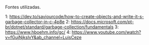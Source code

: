 Fontes utilizadas.

1: https://dev.to/saviourcode/how-to-create-objects-and-write-it-s-garbage-collector-in-c-4p8e
2: https://docs.microsoft.com/pt-br/dotnet/standard/garbage-collection/fundamentals
3: https://www.hboehm.info/gc/
4: https://www.youtube.com/watch?v=fGujNjkslvY&ab_channel=LuisCeze
